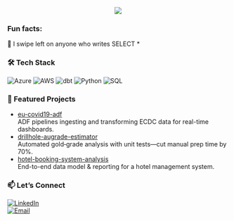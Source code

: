 <!-- Header -->
<p align="center">
  <img src="https://capsule-render.vercel.app/api?type=waving&color=gradient&height=120&section=header&text=+Hello+World+🚀" />
</p>

<!-- About -->
### Fun facts:
🤔 I swipe left on anyone who writes SELECT *

<!-- Tech Stack -->
### 🛠️ Tech Stack
![Azure](https://img.shields.io/badge/-Azure-05122A?logo=microsoftazure)
![AWS](https://img.shields.io/badge/-AWS-05122A?logo=amazonaws)
![dbt](https://img.shields.io/badge/-dbt-05122A?logo=dbt)
![Python](https://img.shields.io/badge/-Python-05122A?logo=python)
![SQL](https://img.shields.io/badge/-PostgreSQL-05122A?logo=postgresql)


<!-- Featured Projects -->
### 💼 Featured Projects
- [eu-covid19-adf](https://github.com/itsannhienjoy/eu-covid19-adf)  
  ADF pipelines ingesting and transforming ECDC data for real-time dashboards.
- [drillhole-augrade-estimator](https://github.com/itsannhienjoy/drillhole-augrade-estimator)  
  Automated gold‐grade analysis with unit tests—cut manual prep time by 70%.  
- [hotel-booking-system-analysis](https://github.com/itsannhienjoy/hotel-booking-system-analysis)  
  End-to-end data model & reporting for a hotel management system.  

### 📫 Let’s Connect
[![LinkedIn](https://img.shields.io/badge/-LinkedIn-05122A?logo=linkedin)](https://linkedin.com/in/itsannhienjoy)  
[![Email](https://img.shields.io/badge/-Email-05122A?logo=gmail)](mailto:youremail@example.com)
